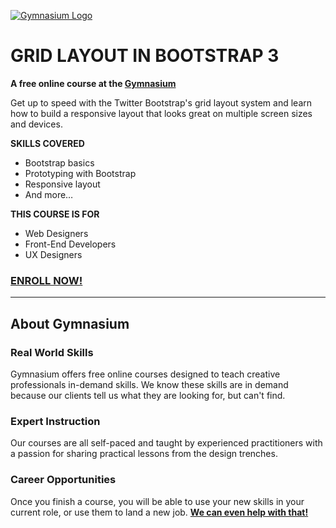 [![Gymnasium Logo](https://cdn.rawgit.com/gymnasium/gymnasium.github.io/master/assets/GYM-logo.svg)](http://thegymnasium.com)

# GRID LAYOUT IN BOOTSTRAP 3

**A free online course at the [Gymnasium](http://thegymnasium.com)**

Get up to speed with the Twitter Bootstrap's grid layout system and learn how to build a responsive layout that looks great on multiple screen sizes and devices.

**SKILLS COVERED**

- Bootstrap basics
- Prototyping with Bootstrap
- Responsive layout
- And more…

**THIS COURSE IS FOR**

- Web Designers
- Front-End Developers
- UX Designers


### [ENROLL NOW!](http://thegymnasium.com/courses/GYM/003/0/about)

---

## About Gymnasium


### Real World Skills

Gymnasium offers free online courses designed to teach creative professionals in-demand skills. We know these skills are in demand because our clients tell us what they are looking for, but can't find.


### Expert Instruction

Our courses are all self-paced and taught by experienced practitioners with a passion for sharing practical lessons from the design trenches.

### Career Opportunities

Once you finish a course, you will be able to use your new skills in your current role, or use them to land a new job. [**We can even help with that!**](http://aquent.com/find-work/?utm_source=thegymnasium&utm_medium=github&utm_campaign=readmejobs)

